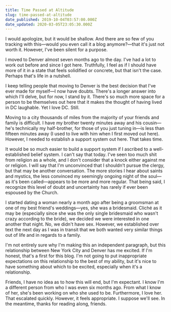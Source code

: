 ```yaml
---
title: Time Passed at Altitude
slug: time-passed-at-altitude
date_published: 2019-10-04T03:57:00.000Z
date_updated: 2020-03-05T23:05:30.000Z
---
```


I would apologize, but it would be shallow. And there are so few of you tracking with this—would you even call it a blog anymore?—that it's just not worth it. However, I've been silent for a purpose.

I moved to Denver almost seven months ago to the day. I've had a lot to work out before and since I got here. Truthfully, I feel as if I should have more of it in a state that feels solidified or concrete, but that isn't the case. Perhaps that's life in a nutshell.

I keep telling people that moving to Denver is the best decision that I've ever made for myself—I now have doubts. There's a longer answer into which I'll delve, but for now, I stand by it. There's so much more space for a person to be themselves out here that it makes the thought of having lived in DC laughable. Yet I love DC. Still.

Moving to a city thousands of miles from the majority of your friends and family is difficult. I have my brother twenty minutes away and his cousin—he's technically my half-brother, for those of you just tuning in—is less than fifteen minutes away (I used to live with him when I first moved out here). However, I needed to establish a support system out here. That takes time.

It would be so much easier to build a support system if I ascribed to a well-established belief system. I can't say that today. I've seen too much shit from religion as a whole, and I don't consider that a knock either against me or religion.
I will say that I'm unconvinced that I shouldn't pursue the clergy, but that may be another conversation. The more stories I hear about saints and mystics, the less convinced my seemingly ongoing night of the soul—as it's been called—appears to be more and more regular. That being said, I recognize this level of doubt and uncertainty has rarely if ever been espoused by the Church.

I started dating a woman nearly a month ago after being a groomsman at one of my best friend's weddings—yes, she was a bridesmaid. Cliché as it may be (especially since she was the only single bridesmaid who wasn't crazy according to the bride), we decided we were interested in one another that night. No, we didn't have sex. However, we established over text the next day as I was in transit that we both wanted very similar things out of life and in regards to a family.

I'm not entirely sure why I'm making this an independent paragraph, but this relationship between New York City and Denver has me excited. If I'm honest, that's a first for this blog. I'm not going to put inappropriate expectations on this relationship to the best of my ability, but it's nice to have something about which to be excited, especially when it's a relationship.

Friends, I have no idea as to how this will end, but I'm expectant. I know I'm a different person from who I was even six months ago. From what I know of her, she's been working on who she used to be. Furthermore, I love her. That escalated quickly. However, it feels appropriate. I suppose we'll see. In the meantime, thanks for reading along, friends.
